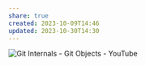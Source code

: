 ```yaml
---
share: true
created: 2023-10-09T14:46
updated: 2023-10-30T14:30
---
```

![Git Internals - Git Objects - YouTube](https://www.youtube.com/watch?v=MyvyqdQ3OjI)

